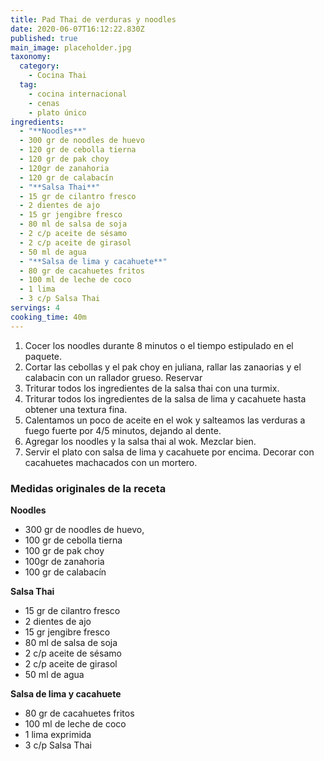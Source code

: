 ```yaml
---
title: Pad Thai de verduras y noodles
date: 2020-06-07T16:12:22.830Z
published: true
main_image: placeholder.jpg
taxonomy:
  category:
    - Cocina Thai
  tag:
    - cocina internacional
    - cenas
    - plato único
ingredients:
  - "**Noodles**"
  - 300 gr de noodles de huevo
  - 120 gr de cebolla tierna
  - 120 gr de pak choy
  - 120gr de zanahoria
  - 120 gr de calabacín
  - "**Salsa Thai**"
  - 15 gr de cilantro fresco
  - 2 dientes de ajo
  - 15 gr jengibre fresco
  - 80 ml de salsa de soja
  - 2 c/p aceite de sésamo
  - 2 c/p aceite de girasol
  - 50 ml de agua
  - "**Salsa de lima y cacahuete**"
  - 80 gr de cacahuetes fritos
  - 100 ml de leche de coco
  - 1 lima
  - 3 c/p Salsa Thai
servings: 4
cooking_time: 40m
---
```

1. Cocer los noodles durante 8 minutos o el tiempo estipulado en el paquete.
2. Cortar las cebollas y el pak choy en juliana, rallar las zanaorias y el calabacin con un rallador grueso. Reservar
3. Triturar todos los ingredientes de la salsa thai con una turmix.
4. Triturar todos los ingredientes de la salsa de lima y cacahuete hasta obtener una textura fina.
5. Calentamos un poco de aceite en el wok y salteamos las verduras a fuego fuerte por 4/5 minutos, dejando al dente.
6. Agregar los noodles y la salsa thai al wok. Mezclar bien.
7. Servir el plato con salsa de lima y cacahuete por encima. Decorar con cacahuetes machacados con un mortero.

### Medidas originales de la receta

**Noodles**

* 300 gr de noodles de huevo,
* 100 gr de cebolla tierna
* 100 gr de pak choy
* 100gr de zanahoria
* 100 gr de calabacín

**Salsa Thai**

* 15 gr de cilantro fresco
* 2 dientes de ajo
* 15 gr jengibre fresco
* 80 ml de salsa de soja
* 2 c/p aceite de sésamo
* 2 c/p aceite de girasol
* 50 ml de agua

**Salsa de lima y cacahuete**

* 80 gr de cacahuetes fritos
* 100 ml de leche de coco
* 1 lima exprimida
* 3 c/p Salsa Thai